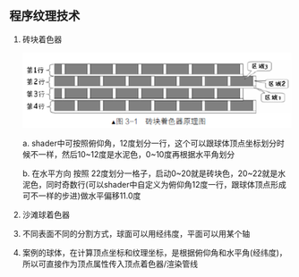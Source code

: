 ## 程序纹理技术

1. 砖块着色器

   ![1541431282557](1541431282557.png)

   a. shader中可按照俯仰角，12度划分一行，这个可以跟球体顶点坐标划分时候不一样，然后10~12度是水泥色，0~10度再根据水平角划分

   b. 在水平方向 按照 22度划分一格子，启动0~20就是砖块色，20~22就是水泥色，同时奇数行(可以shader中自定义为俯仰角12度一行，跟球体顶点形成可不一样的步进)做水平偏移11.0度

2. 沙滩球着色器

3. 不同表面不同的分割方式，球面可以用经纬度，平面可以用某个轴

4. 案例的球体，在计算顶点坐标和纹理坐标，是根据俯仰角和水平角(经纬度)，所以可直接作为顶点属性传入顶点着色器/渲染管线
